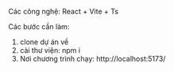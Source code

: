 Các công nghệ: React + Vite + Ts

Các bước cần làm:
1. clone dự án về
2. cài thư viện: npm i
3. Nơi chương trình chạy: http://localhost:5173/